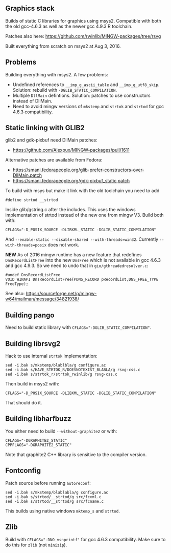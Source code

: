 ## Graphics stack

Builds of static C libraries for graphics using msys2. Compatible with
both the old gcc-4.6.3 as well as the newer gcc 4.9.3 R toolchain.

Patches also here: https://github.com/rwinlib/MINGW-packages/tree/rsvg

Built everything from scratch on msys2 at Aug 3, 2016.

## Problems

Building everything with msys2. A few problems:

 - Undefined references to `__imp_g_ascii_table` and `__imp_g_utf8_skip`. Solution: rebuild with `-DGLIB_STATIC_COMPILATION`.
 - Multiple `DllMain` defintions. Solution: patches to use constructors instead of DllMain.
 - Need to avoid mingw versions of `mkstemp` and `strtok` and `strtod` for gcc 4.6.3 compatibility.

## Static linking with GLIB2

glib2 and gdk-pixbuf need DllMain patches:

 - https://github.com/Alexpux/MINGW-packages/pull/1611

Alternative patches are available from Fedora:

 - https://smani.fedorapeople.org/glib-prefer-constructors-over-DllMain.patch
 - https://smani.fedorapeople.org/gdk-pixbuf_static.patch

To build with msys but make it link with the old toolchain you need to add

    #define strtod __strtod

Inside glib/gstring.c after the includes. This uses the windows
implementation of strtod instead of the new one from mingw V3.
Build both with:

	CFLAGS="-D_POSIX_SOURCE -DLIBXML_STATIC -DGLIB_STATIC_COMPILATION"

And `--enable-static --disable-shared --with-threads=win32`. Currently `--with-threads=posix` does not work. 

**NEW** As of 2016 mingw runtime has a new feature that redefines 
`DnsRecordListFree` into the new `DnsFree` which is not available in
gcc 4.6.3 and gcc 4.9.3. So we need to undo that in `gio/gthreadedresolver.c`:

	#undef DnsRecordListFree
	VOID WINAPI DnsRecordListFree(PDNS_RECORD pRecordList,DNS_FREE_TYPE FreeType);

See also: https://sourceforge.net/p/mingw-w64/mailman/message/34821938/

## Building pango

Need to build static library with `CFLAGS="-DGLIB_STATIC_COMPILATION"`.

## Building librsvg2

Hack to use internal `strtok` implementation:

	sed -i.bak s/mkstemp/blablbla/g configure.ac
	sed -i.bak s/HAVE_STRTOK_R/DOESNOTEXIST_BLABLA/g rsvg-css.c  
	sed -i.bak s/strtok_r/strtok_rwinlib/g rsvg-css.c 

Then build in msys2 with:

	CFLAGS="-D_POSIX_SOURCE -DLIBXML_STATIC -DGLIB_STATIC_COMPILATION"

That should do it.

## Building libharfbuzz

You either need to build `--without-graphite2` or with:

	CFLAGS="-DGRAPHITE2_STATIC"
	CPPFLAGS="-DGRAPHITE2_STATIC"

Note that graphite2 C++ library is sensitive to the compiler version.

## Fontconfig

Patch source before running `autoreconf`:

	sed -i.bak s/mkstemp/blablabla/g configure.ac
	sed -i.bak s/strtod/__strtod/g src/fcxml.c
	sed -i.bak s/strtod/__strtod/g src/fcname.c

This builds using native windows `mktemp_s` and `strtod`.

## Zlib

Build with `CFLAGS="-DNO_vsnprintf"` for gcc 4.6.3 compatibility.
Make sure to do this for `zlib` (not `minizip`).

